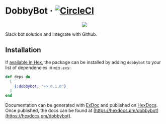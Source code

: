 # DobbyBot &middot; [![CircleCI](https://circleci.com/gh/Xhamps/dobby-slackbot/tree/master.svg?style=svg)](https://circleci.com/gh/Xhamps/dobby-slackbot/tree/master)

<p align="center">
  <img src="https://s3-sa-east-1.amazonaws.com/dobbybot/dobby.jpg">
</p>

Slack bot solution and integrate with Github.

## Installation

If [available in Hex](https://hex.pm/docs/publish), the package can be installed
by adding `dobbybot` to your list of dependencies in `mix.exs`:

```elixir
def deps do
  [
    {:dobbybot, "~> 0.1.0"}
  ]
end
```

Documentation can be generated with [ExDoc](https://github.com/elixir-lang/ex_doc)
and published on [HexDocs](https://hexdocs.pm). Once published, the docs can
be found at [https://hexdocs.pm/dobbybot](https://hexdocs.pm/dobbybot).

